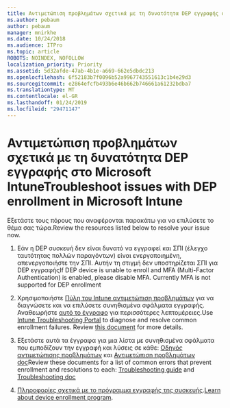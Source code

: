 ```yaml
---
title: Αντιμετώπιση προβλημάτων σχετικά με τη δυνατότητα DEP εγγραφής στο Microsoft Intune
ms.author: pebaum
author: pebaum
manager: mnirkhe
ms.date: 10/24/2018
ms.audience: ITPro
ms.topic: article
ROBOTS: NOINDEX, NOFOLLOW
localization_priority: Priority
ms.assetid: 5d32afde-47ab-4b1e-a669-662e5dbdc213
ms.openlocfilehash: 6f52183b7f0096b52a9967743551613c1b4e29d3
ms.sourcegitcommit: e2864efcfb493b6e46b662b746661a61232bdba7
ms.translationtype: MT
ms.contentlocale: el-GR
ms.lasthandoff: 01/24/2019
ms.locfileid: "29471147"
---
```

# <a name="troubleshoot-issues-with-dep-enrollment-in-microsoft-intune"></a><span data-ttu-id="4ddca-102">Αντιμετώπιση προβλημάτων σχετικά με τη δυνατότητα DEP εγγραφής στο Microsoft Intune</span><span class="sxs-lookup"><span data-stu-id="4ddca-102">Troubleshoot issues with DEP enrollment in Microsoft Intune</span></span>

<span data-ttu-id="4ddca-103">Εξετάστε τους πόρους που αναφέρονται παρακάτω για να επιλύσετε το θέμα σας τώρα.</span><span class="sxs-lookup"><span data-stu-id="4ddca-103">Review the resources listed below to resolve your issue now.</span></span> 
  
1. <span data-ttu-id="4ddca-p101">Εάν η DEP συσκευή δεν είναι δυνατό να εγγραφεί και ΣΠΙ (έλεγχο ταυτότητας πολλών παραγόντων) είναι ενεργοποιημένη, απενεργοποιήστε την ΣΠΙ. Αυτήν τη στιγμή δεν υποστηρίζεται ΣΠΙ για DEP εγγραφής</span><span class="sxs-lookup"><span data-stu-id="4ddca-p101">If DEP device is unable to enroll and MFA (Multi-Factor Authentication) is enabled, please disable MFA. Currently MFA is not supported for DEP enrollment</span></span>
    
2. <span data-ttu-id="4ddca-p102">Χρησιμοποιήστε [Πύλη του Intune αντιμετώπιση προβλημάτων](https://devicemanagement.microsoft.com/#blade/Microsoft_Intune_DeviceSettings/TroubleshootBlade) για να διαγνώσετε και να επιλύσετε συνηθισμένα σφάλματα εγγραφής. Αναθεωρήστε [αυτό το έγγραφο](https://docs.microsoft.com/en-us/intune/help-desk-operators) για περισσότερες λεπτομέρειες.</span><span class="sxs-lookup"><span data-stu-id="4ddca-p102">Use [Intune Troubleshooting Portal](https://devicemanagement.microsoft.com/#blade/Microsoft_Intune_DeviceSettings/TroubleshootBlade) to diagnose and resolve common enrollment failures. Review [this document](https://docs.microsoft.com/en-us/intune/help-desk-operators) for more details.</span></span> 
    
3. <span data-ttu-id="4ddca-108">Εξετάστε αυτά τα έγγραφα για μια λίστα με συνηθισμένα σφάλματα που εμποδίζουν την εγγραφή και λύσεις σε κάθε: [Οδηγός αντιμετώπισης προβλημάτων](https://support.microsoft.com/en-us/help/4039809/troubleshooting-ios-device-enrollment-in-intune) και [Αντιμετώπιση προβλημάτων doc](https://docs.microsoft.com/en-us/intune-classic/troubleshoot/troubleshoot-device-enrollment-in-intune)</span><span class="sxs-lookup"><span data-stu-id="4ddca-108">Review these documents for a list of common errors that prevent enrollment and resolutions to each: [Troubleshooting guide](https://support.microsoft.com/en-us/help/4039809/troubleshooting-ios-device-enrollment-in-intune) and [Troubleshooting doc](https://docs.microsoft.com/en-us/intune-classic/troubleshoot/troubleshoot-device-enrollment-in-intune)</span></span>
    
4. <span data-ttu-id="4ddca-109">[Πληροφορίες σχετικά με το πρόγραμμα εγγραφής της συσκευής](https://docs.microsoft.com/en-us/intune/device-enrollment-program-enroll-ios).</span><span class="sxs-lookup"><span data-stu-id="4ddca-109">[Learn about device enrollment program](https://docs.microsoft.com/en-us/intune/device-enrollment-program-enroll-ios).</span></span>
    

